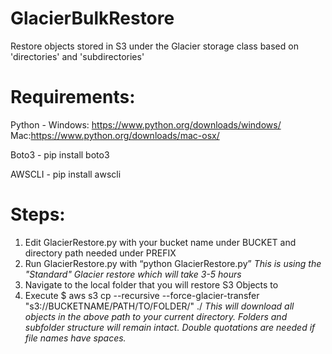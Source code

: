 # GlacierBulkRestore
Restore objects stored in S3 under the Glacier storage class based on 'directories' and 'subdirectories'

# Requirements:
Python - 
  Windows: https://www.python.org/downloads/windows/
  Mac:https://www.python.org/downloads/mac-osx/
  
Boto3 - 
  pip install boto3
  
AWSCLI - 
  pip install awscli

# Steps:

1. Edit GlacierRestore.py with your bucket name under BUCKET and directory path needed under PREFIX
2. Run GlacierRestore.py with “python GlacierRestore.py”
*This is using the "Standard" Glacier restore which will take 3-5 hours*
3. Navigate to the local folder that you will restore S3 Objects to
4. Execute $ aws s3 cp --recursive --force-glacier-transfer "s3://BUCKETNAME/PATH/TO/FOLDER/" ./
*This will download all objects in the above path to your current directory. Folders and subfolder structure will remain intact. Double quotations are needed if file names have spaces.*
